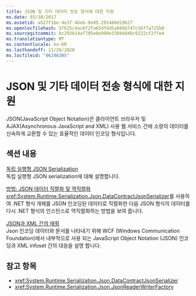 ```yaml
---
title: JSON 및 기타 데이터 전송 형식에 대한 지원
ms.date: 03/30/2017
ms.assetid: a527f1be-4e37-4beb-9a95-291480d19627
ms.openlocfilehash: 5f625c4ac6f2fa65df4d5a046b747c58f7a725b0
ms.sourcegitcommit: bc293b14af795e0e999e3304dd40c0222cf2ffe4
ms.translationtype: MT
ms.contentlocale: ko-KR
ms.lasthandoff: 11/26/2020
ms.locfileid: "96246305"
---
```

# <a name="support-for-json-and-other-data-transfer-formats"></a>JSON 및 기타 데이터 전송 형식에 대한 지원

JSON(JavaScript Object Notation)은 클라이언트 브라우저 및 AJAX(Asynchronous JavaScript and XML) 사용 웹 서비스 간에 소량의 데이터를 신속하게 교환할 수 있는 효율적인 데이터 인코딩 형식입니다.  
  
## <a name="in-this-section"></a>섹션 내용  

 [독립 실행형 JSON Serialization](stand-alone-json-serialization.md)  
 독립 실행형 JSON serialization에 대해 설명합니다.  
  
 [방법: JSON 데이터 직렬화 및 역직렬화](how-to-serialize-and-deserialize-json-data.md)  
 <xref:System.Runtime.Serialization.Json.DataContractJsonSerializer>를 사용하여 .NET 형식 개체를 JSON 인코딩된 데이터로 직렬화한 다음 JSON 형식의 데이터를 다시 .NET 형식의 인스턴스로 역직렬화하는 방법을 보여 줍니다.  
  
 [JSON과 XML 간의 매핑](mapping-between-json-and-xml.md)  
 Json 인코딩 데이터와 문서를 나타내기 위해 WCF (Windows Communication Foundation)에서 내부적으로 사용 되는 JavaScript Object Notation (JSON) 인코딩과 XML infoset 간의 대응을 설명 합니다.  
  
## <a name="see-also"></a>참고 항목

- <xref:System.Runtime.Serialization.Json.DataContractJsonSerializer>
- <xref:System.Runtime.Serialization.Json.JsonReaderWriterFactory>
